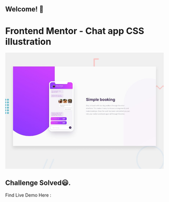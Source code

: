 ## Welcome! 👋

# Frontend Mentor - Chat app CSS illustration

![Design preview for the Chat app CSS illustration coding challenge](./design/desktop-preview.jpg)

## Challenge Solved😃.

Find Live Demo Here :
